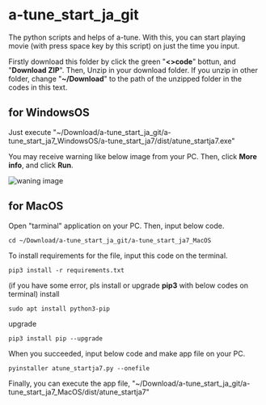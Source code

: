 # a-tune_start_ja_git
The python scripts and helps of a-tune. With this, you can start playing movie (with press space key by this script) on just the time you input.

Firstly download this folder by click the green "**<>code**" bottun, and "**Download ZIP**". Then, Unzip in your download folder. If you unzip in other folder, change "**~/Download**" to the path of the unzipped folder in the codes in this text.

## for WindowsOS
Just execute "~/Download/a-tune_start_ja_git/a-tune_start_ja7_WindowsOS/a-tune_start_ja7/dist/atune_startja7.exe"

You may receive warning like below image from your PC. Then, click **More info**, and click **Run**.

![waning image](https://github.com/user-attachments/assets/88ce5935-333f-45b0-b74c-bc12ef6f4c6e)

## for MacOS
Open "tarminal" application on your PC. Then, input below code.
```
cd ~/Download/a-tune_start_ja_git/a-tune_start_ja7_MacOS
```

To install requirements for the file, input this code on the terminal.
```
pip3 install -r requirements.txt
```
(if you have some error, pls install or upgrade **pip3** with below codes on terminal)
install
```
sudo apt install python3-pip
```
upgrade
```
pip3 install pip --upgrade
```

When you succeeded, input below code and make app file on your PC.
```
pyinstaller atune_startja7.py --onefile
```

Finally, you can execute the app file, "~/Download/a-tune_start_ja_git/a-tune_start_ja7_MacOS/dist/atune_startja7"
